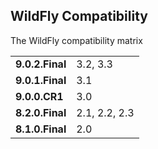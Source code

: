 ## WildFly Compatibility

The WildFly compatibility matrix

|                 |               | 
| --------------- |:--------------|
| **9.0.2.Final** | 3.2, 3.3      |
| **9.0.1.Final** | 3.1           |
| **9.0.0.CR1**   | 3.0           |
| **8.2.0.Final** | 2.1, 2.2, 2.3 |
| **8.1.0.Final** | 2.0           |
